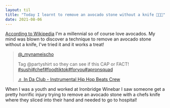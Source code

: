 ```yaml
---
layout: til
title: "Today I learnt to remove an avocado stone without a knife 🥑🚫🔪"
date: 2021-08-06
---
```

[According to Wikipedia](https://en.wikipedia.org/wiki/Millennials) I'm a millennial so of course love avocados. My mind was blown to discover a technique to remove an avocado stone without a knife, I've tried it and it works a treat!

<blockquote class="tiktok-embed" cite="https://www.tiktok.com/@_mynameischo/video/6947471930727435525" data-video-id="6947471930727435525" style="max-width: 605px;min-width: 325px;" > <section> <a target="_blank" title="@_mynameischo" href="https://www.tiktok.com/@_mynameischo">@_mynameischo</a> <p>Tag @partyshirt  so they can see if this CAP or FACT! <a title="sushi" target="_blank" href="https://www.tiktok.com/tag/sushi">#sushi</a><a title="chef" target="_blank" href="https://www.tiktok.com/tag/chef">#chef</a><a title="foodtiktok" target="_blank" href="https://www.tiktok.com/tag/foodtiktok">#foodtiktok</a><a title="foryou" target="_blank" href="https://www.tiktok.com/tag/foryou">#foryou</a><a title="apronsquad" target="_blank" href="https://www.tiktok.com/tag/apronsquad">#apronsquad</a></p> <a target="_blank" title="♬ In Da Club - Instrumental Hip Hop Beats Crew" href="https://www.tiktok.com/music/In-Da-Club-6750908441163745281">♬ In Da Club - Instrumental Hip Hop Beats Crew</a> </section> </blockquote> <script async src="https://www.tiktok.com/embed.js"></script>

When I was a youth and worked at Ironbridge Winebar I saw someone get a pretty horrific injury trying to remove an avocado stone with a chefs knife where they sliced into their hand and needed to go to hospital!